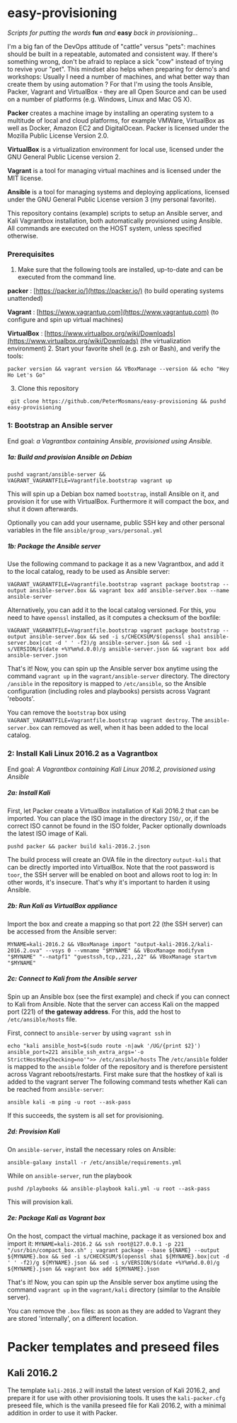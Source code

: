 # easy-provisioning

*Scripts for putting the words* **fun** *and* **easy** *back in provisioning...*


I'm a big fan of the DevOps attitude of "cattle" versus "pets": machines should be built in a repeatable, automated and consistent way. If there's something wrong, don't be afraid to replace a sick "cow" instead of trying to revive your "pet".
This mindset also helps when preparing for demo's and workshops: Usually I need a number of machines, and what better way than create them by using automation ? For that I'm using the tools Ansible, Packer, Vagrant and VirtualBox - they are all Open Source and can be used on a number of platforms (e.g. Windows, Linux and Mac OS X).

**Packer** creates a machine image by installing an operating system to a multitude of local and cloud platforms, for example VMWare, VirtualBox as well as Docker, Amazon EC2 and DigitalOcean. Packer is licensed under the Mozilla Public License Version 2.0.

**VirtualBox** is a virtualization environment for local use, licensed under the GNU General Public License version 2.

**Vagrant** is a tool for managing virtual machines and is licensed under the MIT license.

**Ansible** is a tool for managing systems and deploying applications, licensed under the GNU General Public License version 3 (my personal favorite).

This repository contains (example) scripts to setup an Ansible server, and Kali Vagrantbox installation, both automatically provisioned using Ansible. All commands are executed on the HOST system, unless specified otherwise.

### Prerequisites
1. Make sure that the following tools are installed, up-to-date and can be executed from the command line.

  **packer** : [https://packer.io/](https://packer.io/) (to build operating systems unattended)

  **Vagrant** : [https://www.vagrantup.com](https://www.vagrantup.com) (to configure and spin up virtual machines)

  **VirtualBox** : [https://www.virtualbox.org/wiki/Downloads](https://www.virtualbox.org/wiki/Downloads) (the virtualization environment)
2. Start your favorite shell (e.g. zsh or Bash), and verify the tools:

  `packer version && vagrant version && VBoxManage --version && echo "Hey Ho Let's Go"`

3. Clone this repository

  ` git clone https://github.com/PeterMosmans/easy-provisioning && pushd easy-provisioning`

### 1: Bootstrap an Ansible server
End goal: *a Vagrantbox containing Ansible, provisioned using Ansible.*

##### 1a: Build and provision Ansible on Debian
`pushd vagrant/ansible-server && VAGRANT_VAGRANTFILE=Vagrantfile.bootstrap vagrant up`

This will spin up a Debian box named `bootstrap`, install Ansible on it, and provision it for use with VirtualBox. Furthermore it will compact the box, and shut it down afterwards.

Optionally you can add your username, public SSH key and other personal variables in the file `ansible/group_vars/personal.yml`

##### 1b: Package the Ansible server
Use the following command to package it as a new Vagrantbox, and add it to the local catalog, ready to be used as Ansible server:

`VAGRANT_VAGRANTFILE=Vagrantfile.bootstrap vagrant package bootstrap --output ansible-server.box && vagrant box add ansible-server.box --name ansible-server`

Alternatively, you can add it to the local catalog versioned. For this, you need to have `openssl` installed, as it computes a checksum of the boxfile:

`VAGRANT_VAGRANTFILE=Vagrantfile.bootstrap vagrant package bootstrap --output ansible-server.box && sed -i s/CHECKSUM/$(openssl sha1 ansible-server.box|cut -d ' ' -f2)/g ansible-server.json && sed -i s/VERSION/$(date +%Y%m%d.0.0)/g ansible-server.json && vagrant box add ansible-server.json`


That's it! Now, you can spin up the Ansible server box anytime using the command
`vagrant up` in the `vagrant/ansible-server` directory. The directory `/ansible` in the repository is mapped to `/etc/ansible`, so the Ansible configuration (including roles and playbooks) persists across Vagrant 'reboots'.

You can remove the `bootstrap` box using `VAGRANT_VAGRANTFILE=Vagrantfile.bootstrap vagrant destroy`. The `ansible-server.box` can removed as well, when it has been added to the local catalog.

### 2: Install Kali Linux 2016.2 as a Vagrantbox
End goal: *A Vagrantbox containing Kali Linux 2016.2, provisioned using Ansible*

##### 2a: Install Kali
First, let Packer create a VirtualBox installation of Kali 2016.2 that can be imported. You can place the ISO image in the directory `ISO/`, or, if the correct ISO cannot be found in the ISO folder, Packer optionally downloads the latest ISO image of Kali.

`pushd packer && packer build kali-2016.2.json`

The build process will create an OVA file in the directory `output-kali` that can be directly imported into VirtualBox. Note that the root password is `toor`, the SSH server will be enabled on boot and allows root to log in: In other words, it's insecure. That's why it's important to harden it using Ansible.

##### 2b: Run Kali as VirtualBox appliance
Import the box and create a mapping so that port 22 (the SSH server) can be accessed from the Ansible server:

`MYNAME=kali-2016.2 && VBoxManage import "output-kali-2016.2/kali-2016.2.ova" --vsys 0 --vmname "$MYNAME" && VBoxManage modifyvm "$MYNAME" "--natpf1" "guestssh,tcp,,221,,22" && VBoxManage startvm "$MYNAME"`

##### 2c: Connect to Kali from the Ansible server
Spin up an Ansible box (see the first example) and check if you can connect to Kali from Ansible. Note that the server can access Kali on the mapped port (221) of **the gateway address**.
For this, add the host to `/etc/ansible/hosts` file.

First, connect to `ansible-server` by using `vagrant ssh` in

`echo "kali ansible_host=$(sudo route -n|awk '/UG/{print $2}') ansible_port=221 ansible_ssh_extra_args='-o StrictHostKeyChecking=no'">> /etc/ansible/hosts`
The `/etc/ansible` folder is mapped to the `ansible` folder of the repository and is therefore persistent across Vagrant reboots/restarts.
First make sure that the hostkey of kali is added to the vagrant server
The following command tests whether Kali can be reached from `ansible-server`:


`ansible kali -m ping -u root --ask-pass`

If this succeeds, the system is all set for provisioning.

##### 2d: Provision Kali

On `ansible-server`, install the necessary roles on Ansible:

`ansible-galaxy install -r /etc/ansible/requirements.yml`

While on `ansible-server`, run the playbook

`pushd /playbooks && ansible-playbook kali.yml -u root --ask-pass`

This will provision kali.


##### 2e: Package Kali as Vagrant box

On the host, compact the virtual machine, package it as versioned box and import it:
`MYNAME=kali-2016.2 && ssh root@127.0.0.1 -p 221 "/usr/bin/compact_box.sh" ; vagrant package --base ${NAME} --output ${MYNAME}.box && sed -i s/CHECKSUM/$(openssl sha1 ${MYNAME}.box|cut -d ' ' -f2)/g ${MYNAME}.json && sed -i s/VERSION/$(date +%Y%m%d.0.0)/g ${MYNAME}.json && vagrant box add ${MYNAME}.json`

That's it! Now, you can spin up the Ansible server box anytime using the command
`vagrant up` in the `vagrant/kali` directory (similar to the Ansible server).

You can remove the `.box` files: as soon as they are added to Vagrant they are stored 'internally', on a different location.

# Packer templates and preseed files
## Kali 2016.2
The template `kali-2016.2` will install the latest version of Kali 2016.2, and prepare it for use with other provisioning tools. It uses the `kali-packer.cfg` preseed file, which is the vanilla preseed file for Kali 2016.2, with a minimal addition in order to use it with Packer.


